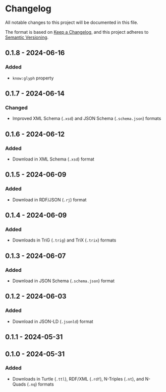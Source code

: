 # Changelog

All notable changes to this project will be documented in this file.

The format is based on [Keep a Changelog](https://keepachangelog.com/en/1.0.0/),
and this project adheres to [Semantic Versioning](https://semver.org/spec/v2.0.0.html).

## 0.1.8 - 2024-06-16
### Added
- `know:glyph` property

## 0.1.7 - 2024-06-14
### Changed
- Improved XML Schema (`.xsd`) and JSON Schema (`.schema.json`) formats

## 0.1.6 - 2024-06-12
### Added
- Download in XML Schema (`.xsd`) format

## 0.1.5 - 2024-06-09
### Added
- Download in RDF/JSON (`.rj`) format

## 0.1.4 - 2024-06-09
### Added
- Downloads in TriG (`.trig`) and TriX (`.trix`) formats

## 0.1.3 - 2024-06-07
### Added
- Download in JSON Schema (`.schema.json`) format

## 0.1.2 - 2024-06-03
### Added
- Download in JSON-LD (`.jsonld`) format

## 0.1.1 - 2024-05-31

## 0.1.0 - 2024-05-31
### Added
- Downloads in Turtle (`.ttl`), RDF/XML (`.rdf`), N-Triples (`.nt`),
  and N-Quads (`.nq`) formats
